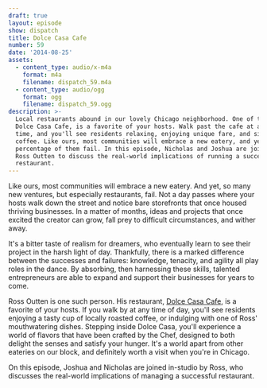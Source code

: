 ```yaml
---
draft: true
layout: episode
show: dispatch
title: Dolce Casa Cafe
number: 59
date: '2014-08-25'
assets:
  - content_type: audio/x-m4a
    format: m4a
    filename: dispatch_59.m4a
  - content_type: audio/ogg
    format: ogg
    filename: dispatch_59.ogg
description: >-
  Local restaurants abound in our lovely Chicago neighborhood. One of them,
  Dolce Casa Cafe, is a favorite of your hosts. Walk past the cafe at almost any
  time, and you'll see residents relaxing, enjoying unique fare, and sipping on
  coffee. Like ours, most communities will embrace a new eatery, and yet a large
  percentage of them fail. In this episode, Nicholas and Joshua are joined by
  Ross Outten to discuss the real-world implications of running a successful
  restaurant.
---
```

Like ours, most communities will embrace a new eatery. And yet, so many new ventures, but especially restaurants, fail. Not a day passes where your hosts walk down the street and notice bare storefronts that once housed thriving businesses. In a matter of months, ideas and projects that once excited the creator can grow, fall prey to difficult circumstances, and wither away.

It's a bitter taste of realism for dreamers, who eventually learn to see their project in the harsh light of day. Thankfully, there is a marked difference between the successes and failures: knowledge, tenacity, and agility all play roles in the dance. By absorbing, then harnessing these skills, talented entrepreneurs are able to expand and support their businesses for years to come.

Ross Outten is one such person. His restaurant, [Dolce Casa Cafe](http://dolcecasachicago.com), is a favorite of your hosts. If you walk by at any time of day, you'll see residents enjoying a tasty cup of locally roasted coffee, or indulging with one of Ross' mouthwatering dishes. Stepping inside Dolce Casa, you'll experience a world of flavors that have been crafted by the Chef, designed to both delight the senses and satisfy your hunger. It's a world apart from other eateries on our block, and definitely worth a visit when you're in Chicago.

On this episode, Joshua and Nicholas are joined in-studio by Ross, who discusses the real-world implications of managing a successful restaurant.